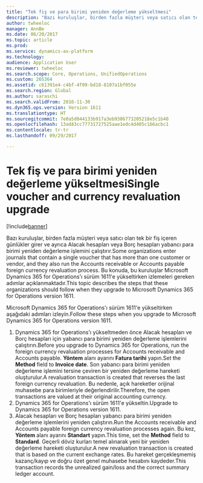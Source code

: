 ```yaml
---
title: "Tek fiş ve para birimi yeniden değerleme yükseltmesi"
description: "Bazı kuruluşlar, birden fazla müşteri veya satıcı olan tek bir fiş içeren günlükler girer ve ayrıca Alacak hesapları veya Borç hesapları yabancı para birimi yeniden değerleme işlemini çalıştırır. Bu konuda, bu kuruluşlar Microsoft Dynamics 365 for Operations'ı sürüm 1611'e yükseltirken izlemeleri gereken adımlar açıklanmaktadır."
author: twheeloc
manager: AnnBe
ms.date: 06/20/2017
ms.topic: article
ms.prod: 
ms.service: dynamics-ax-platform
ms.technology: 
audience: Application User
ms.reviewer: twheeloc
ms.search.scope: Core, Operations, UnifiedOperations
ms.custom: 265364
ms.assetid: c61391e4-c4bf-4f09-bd18-8107a1bf055e
ms.search.region: Global
ms.author: saraschi
ms.search.validFrom: 2016-11-30
ms.dyn365.ops.version: Version 1611
ms.translationtype: HT
ms.sourcegitcommit: 7e0a5d044133b917a3eb9386773205218e5c1b40
ms.openlocfilehash: 13ad43cc77731727525aae1edc4d405c166acbc1
ms.contentlocale: tr-tr
ms.lasthandoff: 09/29/2017

---
```


# <a name="single-voucher-and-currency-revaluation-upgrade"></a><span data-ttu-id="6a539-104">Tek fiş ve para birimi yeniden değerleme yükseltmesi</span><span class="sxs-lookup"><span data-stu-id="6a539-104">Single voucher and currency revaluation upgrade</span></span>

[!include[banner](../includes/banner.md)]


<span data-ttu-id="6a539-105">Bazı kuruluşlar, birden fazla müşteri veya satıcı olan tek bir fiş içeren günlükler girer ve ayrıca Alacak hesapları veya Borç hesapları yabancı para birimi yeniden değerleme işlemini çalıştırır.</span><span class="sxs-lookup"><span data-stu-id="6a539-105">Some organizations enter journals that contain a single voucher that has more than one customer or vendor, and they also run the Accounts receivable or Accounts payable foreign currency revaluation process.</span></span> <span data-ttu-id="6a539-106">Bu konuda, bu kuruluşlar Microsoft Dynamics 365 for Operations'ı sürüm 1611'e yükseltirken izlemeleri gereken adımlar açıklanmaktadır.</span><span class="sxs-lookup"><span data-stu-id="6a539-106">This topic describes the steps that these organizations should follow when they upgrade to Microsoft Dynamics 365 for Operations version 1611.</span></span>

<span data-ttu-id="6a539-107">Microsoft Dynamics 365 for Operations'ı sürüm 1611'e yükseltirken aşağıdaki adımları izleyin.</span><span class="sxs-lookup"><span data-stu-id="6a539-107">Follow these steps when you upgrade to Microsoft Dynamics 365 for Operations version 1611.</span></span>

1.  <span data-ttu-id="6a539-108">Dynamics 365 for Operations'ı yükseltmeden önce Alacak hesapları ve Borç hesapları için yabancı para birimi yeniden değerleme işlemlerini çalıştırın.</span><span class="sxs-lookup"><span data-stu-id="6a539-108">Before you upgrade to Dynamics 365 for Operations, run the foreign currency revaluation processes for Accounts receivable and Accounts payable.</span></span> <span data-ttu-id="6a539-109">**Yöntem** alanı ayarını **Fatura tarihi** yapın.</span><span class="sxs-lookup"><span data-stu-id="6a539-109">Set the **Method** field to **Invoice date**.</span></span> <span data-ttu-id="6a539-110">Son yabancı para birimi yeniden değerleme işlemini tersine çeviren bir yeniden değerleme hareketi oluşturulur.</span><span class="sxs-lookup"><span data-stu-id="6a539-110">A revaluation transaction is created that reverses the last foreign currency revaluation.</span></span> <span data-ttu-id="6a539-111">Bu nedenle, açık hareketler orijinal muhasebe para birimleriyle değerlendirilir.</span><span class="sxs-lookup"><span data-stu-id="6a539-111">Therefore, the open transactions are valued at their original accounting currency.</span></span>
2.  <span data-ttu-id="6a539-112">Dynamics 365 for Operations'ı sürüm 1611'e yükseltin.</span><span class="sxs-lookup"><span data-stu-id="6a539-112">Upgrade to Dynamics 365 for Operations version 1611.</span></span>
3.  <span data-ttu-id="6a539-113">Alacak hesapları ve Borç hesapları yabancı para birimi yeniden değerleme işlemlerini yeniden çalıştırın.</span><span class="sxs-lookup"><span data-stu-id="6a539-113">Run the Accounts receivable and Accounts payable foreign currency revaluation processes again.</span></span> <span data-ttu-id="6a539-114">Bu kez, **Yöntem** alanı ayarını **Standart** yapın.</span><span class="sxs-lookup"><span data-stu-id="6a539-114">This time, set the **Method** field to **Standard**.</span></span> <span data-ttu-id="6a539-115">Geçerli döviz kurları temel alınarak yeni bir yeniden değerleme hareketi oluşturulur.</span><span class="sxs-lookup"><span data-stu-id="6a539-115">A new revaluation transaction is created that is based on the current exchange rates.</span></span> <span data-ttu-id="6a539-116">Bu hareket gerçekleşmemiş kazanç/kayıp ve doğru özet genel muhasebe hesabını kaydeder.</span><span class="sxs-lookup"><span data-stu-id="6a539-116">This transaction records the unrealized gain/loss and the correct summary ledger account.</span></span>





